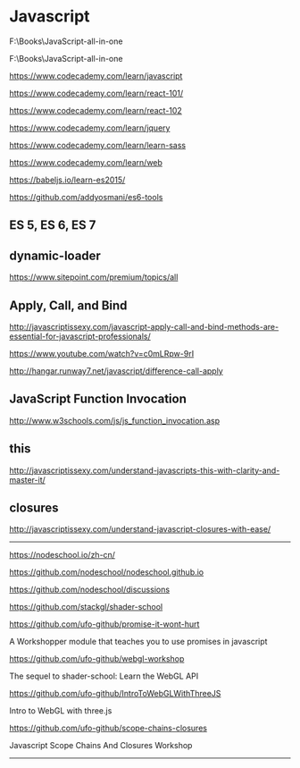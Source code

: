 # Javascript  


F:\Books\JavaScript-all-in-one  


F:\Books\JavaScript-all-in-one


https://www.codecademy.com/learn/javascript


https://www.codecademy.com/learn/react-101/

https://www.codecademy.com/learn/react-102


https://www.codecademy.com/learn/jquery


https://www.codecademy.com/learn/learn-sass

https://www.codecademy.com/learn/web




https://babeljs.io/learn-es2015/



https://github.com/addyosmani/es6-tools



## ES 5, ES 6, ES 7


## dynamic-loader  
https://www.sitepoint.com/premium/topics/all  



## Apply, Call, and Bind  

http://javascriptissexy.com/javascript-apply-call-and-bind-methods-are-essential-for-javascript-professionals/  

https://www.youtube.com/watch?v=c0mLRpw-9rI  

http://hangar.runway7.net/javascript/difference-call-apply  


## JavaScript Function Invocation  

http://www.w3schools.com/js/js_function_invocation.asp  


## this  

http://javascriptissexy.com/understand-javascripts-this-with-clarity-and-master-it/  


## closures  

http://javascriptissexy.com/understand-javascript-closures-with-ease/  















*******************************************************************************

https://nodeschool.io/zh-cn/

https://github.com/nodeschool/nodeschool.github.io

https://github.com/nodeschool/discussions


https://github.com/stackgl/shader-school





https://github.com/ufo-github/promise-it-wont-hurt

A Workshopper module that teaches you to use promises in javascript




https://github.com/ufo-github/webgl-workshop

The sequel to shader-school: Learn the WebGL API


https://github.com/ufo-github/IntroToWebGLWithThreeJS


Intro to WebGL with three.js


https://github.com/ufo-github/scope-chains-closures

Javascript Scope Chains And Closures Workshop






*******************************************************************************













